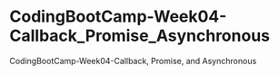 # CodingBootCamp-Week04-Callback_Promise_Asynchronous
CodingBootCamp-Week04-Callback, Promise, and Asynchronous
